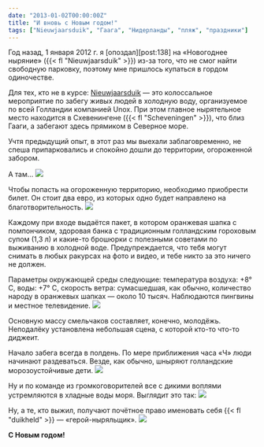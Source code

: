 ```yaml
---
date: "2013-01-02T00:00:00Z"
title: "И вновь с Новым годом!"
tags: ["Nieuwjaarsduik", "Гаага", "Нидерланды", "пляж", "праздники"]
---
```


Год назад, 1 января 2012 г. я [опоздал][post:138] на «Новогоднее ныряние» ({{< fl "Nieuwjaarsduik" >}}) из-за того, что не смог найти свободную парковку, поэтому мне пришлось купаться в гордом одиночестве.

Для тех, кто не в курсе: [Nieuwjaarsduik](http://www.unox.nl/nl/event/nieuwjaarsduik) — это колоссальное мероприятие по забегу живых людей в холодную воду, организуемое по всей Голландии компанией Unox. При этом главное нырятельное место находится в Схевенингене ({{< fl "Scheveningen" >}}), что близ Гааги, а забегают здесь прямиком в Северное море.

<!--more-->

Учтя предыдущий опыт, в этот раз мы выехали заблаговременно, не спеша припарковались и спокойно дошли до территории, огороженной забором.

А там…
![](img:2.bp.blogspot.com/-gLtBi7n5prk/UOSAVgEEtgI/AAAAAAAAWXg/Av5bMGBKC1w/s1600/dsc06477.picasaweb.jpg:a)

Чтобы попасть на огороженную территорию, необходимо приобрести билет. Он стоит два евро, из которых одно будет направлено на благотворительность.
![](img:4.bp.blogspot.com/-eammWSvR_HY/UOSBgBFX08I/AAAAAAAAWZE/XtBkkbgy1dE/s1600/dsc06534.picasaweb.jpg:a)

Каждому при входе выдаётся пакет, в котором оранжевая шапка с помпончиком, здоровая банка с традиционным голландским гороховым супом (1,3 л) и какие-то брошюрки с полезными советами по выживанию в холодной воде. Предупреждается, что тебя могут снимать в любых ракурсах на фото и видео, и тебе никто за это ничего не должен.

Параметры окружающей среды следующие: температура воздуха: +8° C, воды: +7° C, скорость ветра: сумасшедшая, как обычно, количество народу в оранжевых шапках — около 10 тысяч. Наблюдаются пингвины и местное телевидение.
![](img:1.bp.blogspot.com/-KQZXmR18n48/UOSAZ08o30I/AAAAAAAAWX8/zEXRPLDB0ug/s1600/dsc06492.picasaweb.jpg:a)

Основную массу смельчаков составляет, конечно, молодёжь. Неподалёку установлена небольшая сцена, с которой кто-то что-то диджеит.

Начало забега всегда в полдень. По мере приближения часа «Ч» люди начинают раздеваться. Везде, как обычно, шныряют голландские морозоустойчивые дети.
![](img:1.bp.blogspot.com/-HzsJRycqREM/UOSAccEGV_I/AAAAAAAAWYM/C0ZmdNWA-hg/s1600/dsc06502.picasaweb.jpg:a)

Ну и по команде из громкоговорителей все с дикими воплями устремляются в хладные воды моря. Выглядит это так:
![](youtube:kbt0sdyqhyU)

Ну, а те, кто выжил, получают почётное право именовать себя {{< fl "duikheld" >}} — «герой-ныряльщик».
![](img:2.bp.blogspot.com/-LgX2XMhIANI/UOSbdSriy8I/AAAAAAAAWZ0/iJXKNki5lUI/s1600/dsc06535.picasaweb.jpg:a)

**С Новым годом!**
